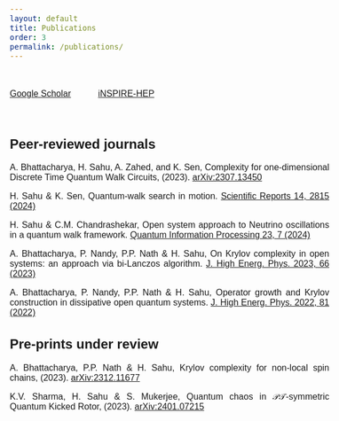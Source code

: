 ```yaml
---
layout: default
title: Publications
order: 3
permalink: /publications/
---
```


<style>
    body {
        font-family: 'Comfortaa', sans-serif;
        font-size: 16px;
        text-align: justify;
    }
</style>


&nbsp;

<a href="https://scholar.google.com/citations?user=o3SoQjUAAAAJ&hl=en" style="font-size: 16x;">Google Scholar</a> &nbsp; &nbsp; &nbsp; &nbsp; &nbsp; <a href="https://inspirehep.net/authors/2619981?ui-citation-summary=true" style="font-size: 16px;">iNSPIRE-HEP</a>


&nbsp;

<h2>Peer-reviewed journals</h2>


A. Bhattacharya, H. Sahu, A. Zahed, and K. Sen, Complexity for one-dimensional Discrete Time Quantum Walk Circuits, (2023). <a href="https://doi.org/10.48550/arXiv.2307.13450">arXiv:2307.13450</a>


H. Sahu & K. Sen, Quantum-walk search in motion. <a href="https://doi.org/10.1038/s41598-024-51709-0">Scientific Reports 14, 2815 (2024)</a> <br>

H. Sahu & C.M. Chandrashekar, Open system approach to Neutrino oscillations in a quantum walk framework. <a href="https://doi.org/10.1007/s11128-023-04222-8">Quantum Information Processing 23, 7 (2024)</a> <br>

A. Bhattacharya, P. Nandy, P.P. Nath & H. Sahu, On Krylov complexity in open systems: an approach via bi-Lanczos algorithm. <a href="https://doi.org/10.1007/JHEP12(2023)066">J. High Energ. Phys. 2023, 66 (2023)</a> <br>

A. Bhattacharya, P. Nandy, P.P. Nath & H. Sahu, Operator growth and Krylov construction in dissipative open quantum systems. <a href="https://doi.org/10.1007/JHEP12(2022)081">J. High Energ. Phys. 2022, 81 (2022)</a><br>



<h2>Pre-prints under review</h2>



A. Bhattacharya, P.P. Nath & H. Sahu, Krylov complexity for non-local spin chains, (2023). <a href="https://arxiv.org/abs/2312.11677">arXiv:2312.11677</a>
<br>

K.V. Sharma, H. Sahu & S. Mukerjee, Quantum chaos in $\mathcal{PT}$-symmetric Quantum Kicked Rotor, (2023). <a href="https://doi.org/10.48550/arXiv.2401.07215">arXiv:2401.07215</a>

